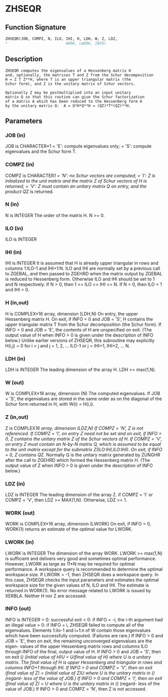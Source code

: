 # ZHSEQR

## Function Signature

```fortran
ZHSEQR(JOB, COMPZ, N, ILO, IHI, H, LDH, W, Z, LDZ,
*                          WORK, LWORK, INFO)
```

## Description


    ZHSEQR computes the eigenvalues of a Hessenberg matrix H
    and, optionally, the matrices T and Z from the Schur decomposition
    H = Z T Z**H, where T is an upper triangular matrix (the
    Schur form), and Z is the unitary matrix of Schur vectors.

    Optionally Z may be postmultiplied into an input unitary
    matrix Q so that this routine can give the Schur factorization
    of a matrix A which has been reduced to the Hessenberg form H
    by the unitary matrix Q:  A = Q*H*Q**H = (QZ)*T*(QZ)**H.

## Parameters

### JOB (in)

JOB is CHARACTER*1 = 'E': compute eigenvalues only; = 'S': compute eigenvalues and the Schur form T.

### COMPZ (in)

COMPZ is CHARACTER*1 = 'N': no Schur vectors are computed; = 'I': Z is initialized to the unit matrix and the matrix Z of Schur vectors of H is returned; = 'V': Z must contain an unitary matrix Q on entry, and the product Q*Z is returned.

### N (in)

N is INTEGER The order of the matrix H. N >= 0.

### ILO (in)

ILO is INTEGER

### IHI (in)

IHI is INTEGER It is assumed that H is already upper triangular in rows and columns 1:ILO-1 and IHI+1:N. ILO and IHI are normally set by a previous call to ZGEBAL, and then passed to ZGEHRD when the matrix output by ZGEBAL is reduced to Hessenberg form. Otherwise ILO and IHI should be set to 1 and N respectively. If N > 0, then 1 <= ILO <= IHI <= N. If N = 0, then ILO = 1 and IHI = 0.

### H (in,out)

H is COMPLEX*16 array, dimension (LDH,N) On entry, the upper Hessenberg matrix H. On exit, if INFO = 0 and JOB = 'S', H contains the upper triangular matrix T from the Schur decomposition (the Schur form). If INFO = 0 and JOB = 'E', the contents of H are unspecified on exit. (The output value of H when INFO > 0 is given under the description of INFO below.) Unlike earlier versions of ZHSEQR, this subroutine may explicitly H(i,j) = 0 for i > j and j = 1, 2, ... ILO-1 or j = IHI+1, IHI+2, ... N.

### LDH (in)

LDH is INTEGER The leading dimension of the array H. LDH >= max(1,N).

### W (out)

W is COMPLEX*16 array, dimension (N) The computed eigenvalues. If JOB = 'S', the eigenvalues are stored in the same order as on the diagonal of the Schur form returned in H, with W(i) = H(i,i).

### Z (in,out)

Z is COMPLEX*16 array, dimension (LDZ,N) If COMPZ = 'N', Z is not referenced. If COMPZ = 'I', on entry Z need not be set and on exit, if INFO = 0, Z contains the unitary matrix Z of the Schur vectors of H. If COMPZ = 'V', on entry Z must contain an N-by-N matrix Q, which is assumed to be equal to the unit matrix except for the submatrix Z(ILO:IHI,ILO:IHI). On exit, if INFO = 0, Z contains Q*Z. Normally Q is the unitary matrix generated by ZUNGHR after the call to ZGEHRD which formed the Hessenberg matrix H. (The output value of Z when INFO > 0 is given under the description of INFO below.)

### LDZ (in)

LDZ is INTEGER The leading dimension of the array Z. if COMPZ = 'I' or COMPZ = 'V', then LDZ >= MAX(1,N). Otherwise, LDZ >= 1.

### WORK (out)

WORK is COMPLEX*16 array, dimension (LWORK) On exit, if INFO = 0, WORK(1) returns an estimate of the optimal value for LWORK.

### LWORK (in)

LWORK is INTEGER The dimension of the array WORK. LWORK >= max(1,N) is sufficient and delivers very good and sometimes optimal performance. However, LWORK as large as 11*N may be required for optimal performance. A workspace query is recommended to determine the optimal workspace size. If LWORK = -1, then ZHSEQR does a workspace query. In this case, ZHSEQR checks the input parameters and estimates the optimal workspace size for the given values of N, ILO and IHI. The estimate is returned in WORK(1). No error message related to LWORK is issued by XERBLA. Neither H nor Z are accessed.

### INFO (out)

INFO is INTEGER = 0: successful exit < 0: if INFO = -i, the i-th argument had an illegal value > 0: if INFO = i, ZHSEQR failed to compute all of the eigenvalues. Elements 1:ilo-1 and i+1:n of W contain those eigenvalues which have been successfully computed. (Failures are rare.) If INFO > 0 and JOB = 'E', then on exit, the remaining unconverged eigenvalues are the eigen- values of the upper Hessenberg matrix rows and columns ILO through INFO of the final, output value of H. If INFO > 0 and JOB = 'S', then on exit (*) (initial value of H)*U = U*(final value of H) where U is a unitary matrix. The final value of H is upper Hessenberg and triangular in rows and columns INFO+1 through IHI. If INFO > 0 and COMPZ = 'V', then on exit (final value of Z) = (initial value of Z)*U where U is the unitary matrix in (*) (regard- less of the value of JOB.) If INFO > 0 and COMPZ = 'I', then on exit (final value of Z) = U where U is the unitary matrix in (*) (regard- less of the value of JOB.) If INFO > 0 and COMPZ = 'N', then Z is not accessed.

